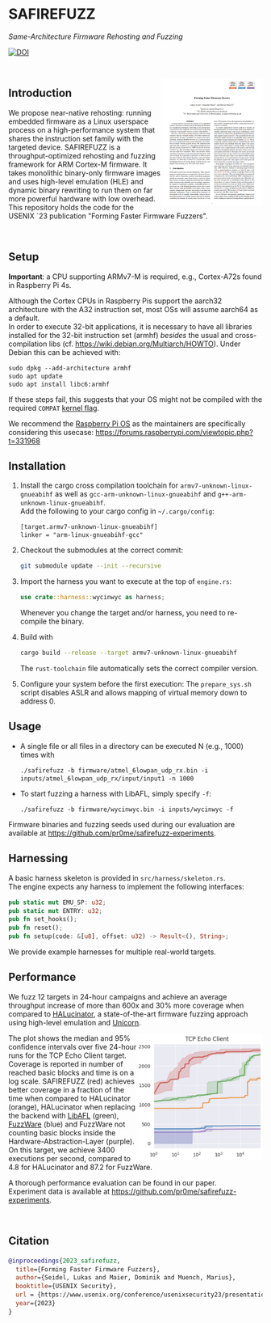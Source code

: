 # SAFIREFUZZ
_Same-Architecture Firmware Rehosting and Fuzzing_

[![DOI](https://zenodo.org/badge/464097173.svg)](https://zenodo.org/badge/latestdoi/464097173)

<br />

<a href="https://download.vusec.net/papers/safirefuzz_sec23.pdf" target="_blank"> <img title="" src="images/paper.png" alt="forming faster firmware fuzzers paper" align="right" width="200"></a>
## Introduction
We propose near-native rehosting: running embedded firmware as a Linux userspace
process on a high-performance system that shares the instruction set family with the targeted device. 
SAFIREFUZZ is a throughput-optimized rehosting and fuzzing framework for ARM Cortex-M firmware.
It takes monolithic binary-only firmware images and uses high-level emulation (HLE) and dynamic binary
rewriting to run them on far more powerful hardware with low overhead.  
This repository holds the code for the USENIX `23 publication "Forming Faster Firmware Fuzzers".

<br />

## Setup 
__Important__: a CPU supporting ARMv7-M is required, e.g., Cortex-A72s found in Raspberry Pi 4s.  

Although the Cortex CPUs in Raspberry Pis support the aarch32 architecture with the A32 instruction set, most OSs will assume aarch64 as a default.  
In order to execute 32-bit applications, it is necessary to have all libraries installed for the 32-bit instruction set (armhf) _besides_ the usual and cross-compilation libs (cf. https://wiki.debian.org/Multiarch/HOWTO).
Under Debian this can be achieved with:  
```
sudo dpkg --add-architecture armhf
sudo apt update
sudo apt install libc6:armhf
```
If these steps fail, this suggests that your OS might not be compiled with the required `COMPAT` [kernel flag](https://github.com/torvalds/linux/blob/v4.17/arch/arm64/Kconfig#L1274).

We recommend the [Raspberry Pi OS](https://downloads.raspberrypi.org/raspios_lite_arm64/images/ ) as the maintainers are specifically considering this usecase:
https://forums.raspberrypi.com/viewtopic.php?t=331968


## Installation
1. Install the cargo cross compilation toolchain for `armv7-unknown-linux-gnueabihf` as well as `gcc-arm-unknown-linux-gnueabihf` and `g++-arm-unknown-linux-gnueabihf`.  
    Add the following to your cargo config in `~/.cargo/config`:
    ```
    [target.armv7-unknown-linux-gnueabihf]
    linker = "arm-linux-gnueabihf-gcc"
    ```

2. Checkout the submodules at the correct commit:
    ```bash
    git submodule update --init --recursive
    ```

3. Import the harness you want to execute at the top of `engine.rs`:
    ```rust
    use crate::harness::wycinwyc as harness;
    ```
    Whenever you change the target and/or harness, you need to re-compile the binary.

4. Build with
    ```bash
    cargo build --release --target armv7-unknown-linux-gnueabihf
    ```
    The `rust-toolchain` file automatically sets the correct compiler version.

5. Configure your system before the first execution:
The `prepare_sys.sh` script disables ASLR and allows mapping of virtual memory down to address 0.  


## Usage
- A single file or all files in a directory can be executed N (e.g., 1000) times with
  ```
  ./safirefuzz -b firmware/atmel_6lowpan_udp_rx.bin -i inputs/atmel_6lowpan_udp_rx/input/input1 -n 1000
  ```
- To start fuzzing a harness with LibAFL, simply specify `-f`:
  ```
  ./safirefuzz -b firmware/wycinwyc.bin -i inputs/wycinwyc -f
  ```

Firmware binaries and fuzzing seeds used during our evaluation are available at https://github.com/pr0me/safirefuzz-experiments.

## Harnessing
A basic harness skeleton is provided in `src/harness/skeleton.rs`.  
The engine expects any harness to implement the following interfaces:
```rust
pub static mut EMU_SP: u32;
pub static mut ENTRY: u32;
pub fn set_hooks();
pub fn reset();
pub fn setup(code: &[u8], offset: u32) -> Result<(), String>;
```
We provide example harnesses for multiple real-world targets.

## Performance
We fuzz 12 targets in 24-hour campaigns and achieve an average throughput increase of more than 600x and 30% more coverage when compared to [HALucinator](https://github.com/ucsb-seclab/hal-fuzz), a state-of-the-art firmware fuzzing approach using high-level emulation and [Unicorn](https://github.com/unicorn-engine/unicorn). 

<img src="./images/cov.png" width="250" align="right">

The plot shows the median and 95% confidence intervals over five 24-hour runs for the TCP Echo Client target.
Coverage is reported in number of reached basic blocks and time is on a log scale.
SAFIREFUZZ (red) achieves better coverage in a fraction of the time when compared to HALucinator (orange), HALucinator when replacing the backend with [LibAFL](https://github.com/AFLplusplus/LibAFL) (green), [FuzzWare](https://github.com/fuzzware-fuzzer/fuzzware) (blue) and FuzzWare not counting basic blocks inside the Hardware-Abstraction-Layer (purple).  
On this target, we achieve 3400 executions per second, compared to 4.8 for HALucinator and 87.2 for FuzzWare.

A thorough performance evaluation can be found in our paper.  
Experiment data is available at https://github.com/pr0me/safirefuzz-experiments.

<br />

## Citation
```bibtex
@inproceedings{2023_safirefuzz,
  title={Forming Faster Firmware Fuzzers},
  author={Seidel, Lukas and Maier, Dominik and Muench, Marius},
  booktitle={USENIX Security},
  url = {https://www.usenix.org/conference/usenixsecurity23/presentation/seidel},
  year={2023}
}
```
